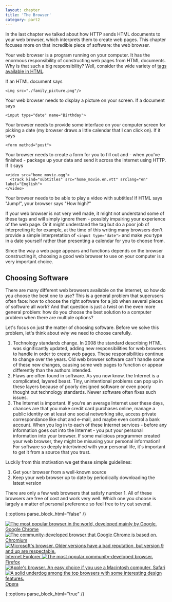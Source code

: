 ```yaml
---
layout: chapter
title: 'The Browser'
category: part2
---
```




In the last chapter we talked about how HTTP sends HTML documents to your
web browser, which interprets them to create web pages. This chapter focuses
more on that incredible piece of software: the web browser.

Your web browser is a program running on your computer. It has the enormous
responsibility of constructing web pages from HTML documents. Why is that such a
big responsibility? Well, consider the wide variety of [tags available in
HTML][moz].

[moz]: https://developer.mozilla.org/en-US/docs/Web/HTML/Element

If an HTML document says

    <img src="./family_picture.png"/>

Your web browser needs to display a picture on your screen. If a document says

    <input type="date" name="Birthday">

Your browser needs to provide some interface on your computer screen for picking
a date (my browser draws a little calendar that I can click on). If it says

    <form method="post">

Your browser needs to create a form for you to fill out and - when you've
finished - package up your data and send it across the internet using HTTP. If
it says

    <video src="home_movie.ogg">
      <track kind="subtitles" src="home_movie.en.vtt" srclang="en" label="English">
    </video>

Your browser needs to be able to play a video with subtitles! If HTML says
"Jump!", your browser says "How high?"

If your web browser is not very well made, it might not understand some of these
tags and will simply ignore them - possibly impairing your experience of the web
page. Or it might understand the tag but do a poor job of interpreting it; for
example, at the time of this writing many browsers don't provide a simple
interpretation of `<input type="date">` and make you type in a date yourself
rather than presenting a calendar for you to choose from.

Since the way a web page appears and functions depends on the browser
constructing it, choosing a good web browser to use on your computer is a very
important choice.

## Choosing Software ##

There are many different web browsers available on the internet, so how do you
choose the best one to use? This is a general problem that superusers often
face: how to choose the right software for a job when several pieces of software
all work? And that question is just a twist on the even more general problem:
how do you choose the best solution to a computer problem when there are
multiple options?

Let's focus on just the matter of choosing software. Before we solve this
problem, let's think about _why_ we need to choose carefully.

1. Technology standards change. In 2008 the standard describing HTML was
   significantly updated, adding new responsibilities for web browsers to handle
   in order to create web pages. These responsibilities continue to change over
   the years. Old web browser software can't handle some of these new changes,
   causing some web pages to function or appear differently than the authors
   intended.
2. Flaws are often found in software. As you now know, the Internet is a
   complicated, layered beast. Tiny, unintentional problems can pop up in these
   layers because of poorly designed software or even poorly thought out
   technology standards. Newer software often fixes such issues.
3. The Internet is important. If you're an average Internet user these days,
   chances are that you make credit card purchases online, manage a public
   identity on at least one social networking site, access private
   correspondance like chat and e-mail, and maybe even control a bank account.
   When you log in to each of these Internet services - before any information
   goes out into the Internet - you put your personal information into your
   browser. If some malicious programmer created your web browser, they might be
   misusing your personal information! For software so deeply intertwined with
   your personal life, it's important to get it from a source that you trust.

Luckily from this motivation we get these simple guidelines:

1. Get your browser from a well-known source
2. Keep your web browser up to date by periodically downloading the latest
   version

There are only a few web browsers that satisfy number 1. All of these browsers
are free of cost and work very well. Which one you choose is largely a matter of
personal preference so feel free to try out several.

{::options parse_block_html="false" /}

<section class="browsers">
<a class="panel panel-default browser os windows osx" href="https://www.google.com/chrome/browser/">
<img src="{{ site.baseurl }}/img/google_chrome.png"
alt="The most popular browser in the world, developed mainly by Google."/>
Google Chrome
</a>

<a class="panel panel-default browser os linux" href="http://www.chromium.org/Home/">
<img src="{{ site.baseurl }}/img/chromium.png"
alt="The community-developed browser that Google Chrome is based on."/>
Chromium
</a>

<a class="panel panel-default browser os windows" href="http://ie.microsoft.com/">
<img src="{{ site.baseurl }}/img/ie.png"
alt="Microsoft's browser. Older versions have a bad reputation, but version 9 and up are respectable."/>
Internet Explorer
</a>

<a class="panel panel-default browser" href="http://www.mozilla.org/firefox/">
<img src="{{ site.baseurl }}/img/firefox.png"
alt="The most popular community-developed browser."/>
Firefox</a>

<a class="panel panel-default browser os osx" href="https://www.apple.com/safari/">
<img src="{{ site.baseurl }}/img/safari.png"
alt="Apple's browser. An easy choice if you use a Macintosh computer."/>
Safari
</a>

<a class="panel panel-default browser" href="http://www.opera.com/">
<img src="{{ site.baseurl }}/img/opera.png"
alt="A solid underdog among the top browsers with some interesting design features."/>
Opera
</a>
</section>

<div class="well" id="desc" style="display: none">
<p>Description!</p>
</div>

<script>
$('.browser').hover(function(event) {
	$('#desc p').text($(this).children().prop('alt'));
	$('#desc').show();
}, function(event) {
	$('#desc').hide();
});
</script>

{::options parse_block_html="true" /}

